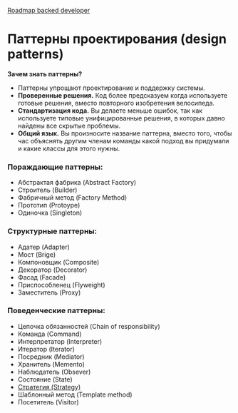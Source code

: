 ﻿[Roadmap backed developer](/README.md)

# Паттерны проектирования (design patterns)

**Зачем знать паттерны?**

- Паттерны упрощают проектирование и поддержку системы.
- **Проверенные решения.** Код более предсказуем когда используете готовые решения,
вместо повторного изобретения велосипеда.
- **Стандартизация кода.** Вы делаете меньше ошибок, так как используете типовые унифицированные решения,
в которых давно найдены все скрытые проблемы.
- **Общий язык.** Вы произносите название паттерна, вместо того, чтобы час объяснять другим
членам команды какой подход вы придумали и какие классы для этого нужны.

### Пораждающие паттерны:
- Абстрактая фабрика (Abstract Factory)
- Строитель (Builder)
- Фабричный метод (Factory Method)
- Прототип (Protoype)
- Одиночка (Singleton)

### Структурные паттерны:
- Адатер (Adapter)
- Мост (Brige)
- Компоновщик (Composite)
- Декоратор (Decorator)
- Фасад (Facade)
- Приспособленец (Flyweight)
- Заместитель (Proxy)

### Поведенческие паттерны:
- Цепочка обязанностей (Chain of responsibility)
- Команда (Command)
- Интерпретатор (Interpreter)
- Итератор (Iterator)
- Посредник (Mediator)
- Хранитель (Memento)
- Наблюдатель (Obsever)
- Состояние (State)
- [Стратегия (Strategy)](../DesignPatterns/StrategyPattern.md)
- Шаблонный метод (Template method)
- Посетитель (Visitor)